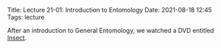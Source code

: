 Title: Lecture 21-01: Introduction to Entomology
Date: 2021-08-18 12:45
Tags: lecture

After an introduction to General Entomology, we watched a DVD entitled [Insect](https://www.rainbowresource.com/proddtl.php?id=003598&subject=Science/11&category=Eyewitness+Science+DVDs+%2F+Videos/2920).
